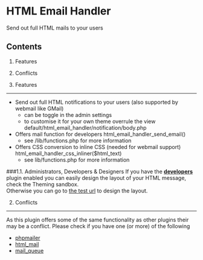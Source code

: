 HTML Email Handler
==================

Send out full HTML mails to your users

Contents
--------
1. Features
2. Conflicts

1. Features
-----------
- Send out full HTML notifications to your users (also supported by webmail like GMail)
	- can be toggle in the admin settings
	- to customise it for your own theme overrule the view default/html_email_handler/notification/body.php
- Offers mail function for developers html_email_handler_send_email()
	- see /lib/functions.php for more information
- Offers CSS conversion to inline CSS (needed for webmail support) html_email_handler_css_inliner($html_text)
	- see lib/functions.php for more information

###1.1. Administrators, Developers & Designers
If you have the **[developers][developers_url]** plugin enabled you can easily design the layout of your HTML message, check the Theming sandbox. <br />
Otherwise you can go to [the test url][test_url] to design the layout.

2. Conflicts
------------

As this plugin offers some of the same functionality as other plugins their may be a conflict.
Please check if you have one (or more) of the following

- [phpmailer][phpmailer_url]
- [html_mail][html_mail_url]
- [mail_queue][mail_queue_url]

[developers_url]: /admin/plugins#developers
[test_url]: /html_email_handler/test
[phpmailer_url]: http://community.elgg.org/plugins/384769/1.0/phpmailer
[html_mail_url]: http://community.elgg.org/plugins/566028/v1.0/html-mails
[mail_queue_url]: http://community.elgg.org/plugins/616834/1.1/mail-queue